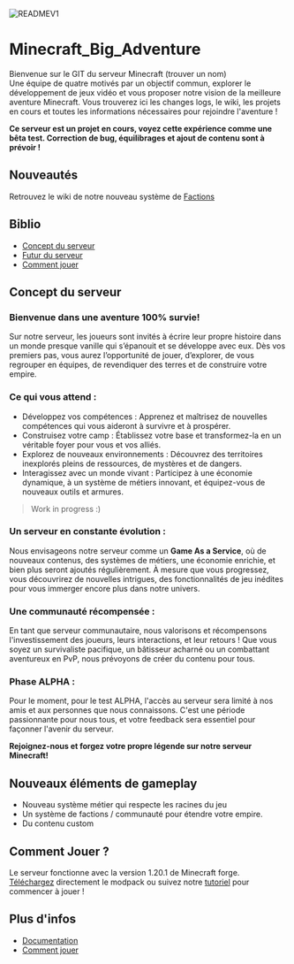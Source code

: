 
![READMEV1](https://github.com/NathanDestrez/Minecraft_Big_Aventure/assets/113355529/1b7c8df6-b28b-417b-82eb-3cf3732948eb)

# Minecraft_Big_Adventure
Bienvenue sur le GIT du serveur Minecraft (trouver un nom)<br >
Une équipe de quatre motivés par un objectif commun, explorer le développement de jeux vidéo et vous proposer notre vision de la meilleure aventure Minecraft.  Vous trouverez ici les changes logs, le wiki, les projets en cours et toutes les informations nécessaires pour rejoindre l'aventure ! <br >

**Ce serveur est un projet en cours, voyez cette expérience comme une bêta test. Correction de bug, équilibrages et ajout de contenu sont à prévoir !** <br >

## Nouveautés 
Retrouvez le wiki de notre nouveau système de [Factions](https://github.com/McBigProject/Minecraft_Big_Adventure/tree/2dce602a62b7298c7afb420e36fd17f5633d6ffd/Documentation/Factions)

## Biblio 
- [Concept du serveur](#concept-du-serveur)
- [Futur du serveur](#Nouveaux-éléments-de-gameplay)
- [Comment jouer](#comment-jouer)

## Concept du serveur

### Bienvenue dans une aventure 100% survie!

Sur notre serveur, les joueurs sont invités à écrire leur propre histoire dans un monde presque vanille qui s’épanouit et se développe avec eux. Dès vos premiers pas, vous aurez l’opportunité de jouer, d’explorer, de vous regrouper en équipes, de revendiquer des terres et de construire votre empire.

### Ce qui vous attend :

- Développez vos compétences : Apprenez et maîtrisez de nouvelles compétences qui vous aideront à survivre et à prospérer.
- Construisez votre camp : Établissez votre base et transformez-la en un véritable foyer pour vous et vos alliés.
- Explorez de nouveaux environnements : Découvrez des territoires inexplorés pleins de ressources, de mystères et de dangers.
- Interagissez avec un monde vivant : Participez à une économie dynamique, à un système de métiers innovant, et équipez-vous de nouveaux outils et armures.
> Work in progress :) 

### Un serveur en constante évolution :

Nous envisageons notre serveur comme un **Game As a Service**, où de nouveaux contenus, des systèmes de métiers, une économie enrichie, et bien plus seront ajoutés régulièrement. À mesure que vous progressez, vous découvrirez de nouvelles intrigues, des fonctionnalités de jeu inédites pour vous immerger encore plus dans notre univers.

### Une communauté récompensée :

En tant que serveur communautaire, nous valorisons et récompensons l'investissement des joueurs, leurs interactions, et leur retours ! Que vous soyez un survivaliste pacifique, un bâtisseur acharné ou un combattant aventureux en PvP, nous prévoyons de créer du contenu pour tous.

### Phase ALPHA :

Pour le moment, pour le test ALPHA, l'accès au serveur sera limité à nos amis et aux personnes que nous connaissons. C'est une période passionnante pour nous tous, et votre feedback sera essentiel pour façonner l'avenir du serveur.

**Rejoignez-nous et forgez votre propre légende sur notre serveur Minecraft!**

## Nouveaux éléments de gameplay
- Nouveau système métier qui respecte les racines du jeu 
- Un système de factions / communauté pour étendre votre empire.
- Du contenu custom

## Comment Jouer ? 
Le serveur fonctionne avec la version 1.20.1 de Minecraft forge. <br >
[Téléchargez](https://github.com/McBigProject/Minecraft_Big_Adventure/tree/c43ff4fc20848e9640125b227cd00fa49ac153fa/Server) directement le modpack ou suivez notre [tutoriel](https://github.com/McBigProject/Minecraft_Big_Adventure/tree/c43ff4fc20848e9640125b227cd00fa49ac153fa/Documentation/Comment%20jouer) pour commencer à jouer ! <br >

## Plus d'infos
- [Documentation](Documentation)
- [Comment jouer](https://github.com/McBigProject/Minecraft_Big_Adventure/tree/c43ff4fc20848e9640125b227cd00fa49ac153fa/Documentation/Comment%20jouer)
